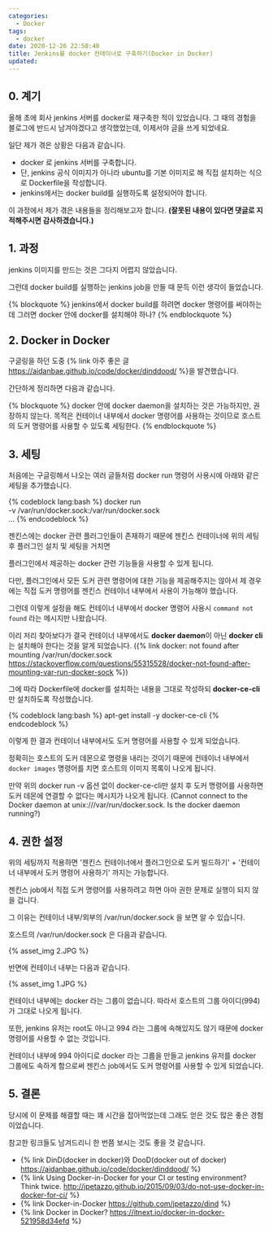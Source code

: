 ```yaml
---
categories:
  - Docker
tags:
  - docker
date: 2020-12-26 22:58:48
title: Jenkins를 docker 컨테이너로 구축하기(Docker in Docker)
updated:
---
```


## 0. 계기

올해 초에 회사 jenkins 서버를 docker로 재구축한 적이 있었습니다. 그 때의 경험을 블로그에 반드시 남겨야겠다고 생각했었는데, 이제서야 글을 쓰게 되었네요.

일단 제가 겪은 상황은 다음과 같습니다.

- docker 로 jenkins 서버를 구축합니다.
- 단, jenkins 공식 이미지가 아니라 ubuntu를 기본 이미지로 해 직접 설치하는 식으로 Dockerfile을 작성합니다.
- jenkins에서는 docker build를 실행하도록 설정되어야 합니다.

이 과정에서 제가 겪은 내용들을 정리해보고자 합니다.
**(잘못된 내용이 있다면 댓글로 지적해주시면 감사하겠습니다.)**

## 1. 과정

jenkins 이미지를 만드는 것은 그다지 어렵지 않았습니다.

그런데 docker build를 실행하는 jenkins job을 만들 때 문득 이런 생각이 들었습니다.

{% blockquote %}
    jenkins에서 docker build를 하려면 docker 명령어를 써야하는데 그러면 docker 안에 docker를 설치해야 하나?
{% endblockquote %}

## 2. Docker in Docker

구글링을 하던 도중 {% link 아주 좋은 글 https://aidanbae.github.io/code/docker/dinddood/ %}을 발견했습니다.

간단하게 정리하면 다음과 같습니다.

{% blockquote %}
    docker 안에 docker daemon을 설치하는 것은 가능하지만, 권장하지 않는다.
    목적은 컨테이너 내부에서 docker 명령어를 사용하는 것이므로 호스트의 도커 명령어를 사용할 수 있도록 세팅한다.
{% endblockquote %}

## 3. 세팅

처음에는 구글링해서 나오는 여러 글들처럼 docker run 명령어 사용시에 아래와 같은 세팅을 추가했습니다.

{% codeblock lang:bash  %}
    docker run \
    -v /var/run/docker.sock:/var/run/docker.sock \
    ...
{% endcodeblock %}

젠킨스에는 docker 관련 플러그인들이 존재하기 때문에 젠킨스 컨테이너에 위의 세팅 후 플러그인 설치 및 세팅을 거치면

플러그인에서 제공하는 docker 관련 기능들을 사용할 수 있게 됩니다.

다만, 플러그인에서 모든 도커 관련 명령어에 대한 기능을 제공해주지는 않아서 제 경우에는 직접 도커 명령어를 젠킨스 컨테이너 내부에서 사용이 가능해야 했습니다.

그런데 이렇게 설정을 해도 컨테이너 내부에서 docker 명령어 사용시 `command not found` 라는 메시지만 나왔습니다.

이리 저리 찾아보다가 결국 컨테이너 내부에서도 **docker daemon**이 아닌 **docker cli**는 설치해야 한다는 것을 알게 되었습니다.
({% link docker: not found after mounting /var/run/docker.sock https://stackoverflow.com/questions/55315528/docker-not-found-after-mounting-var-run-docker-sock %})

그에 따라 Dockerfile에 docker를 설치하는 내용을 그대로 작성하되 **docker-ce-cli** 만 설치하도록 작성했습니다.

{% codeblock lang:bash  %}
    apt-get install -y docker-ce-cli
{% endcodeblock %}

이렇게 한 결과 컨테이너 내부에서도 도커 명령어를 사용할 수 있게 되었습니다.

정확히는 호스트의 도커 데몬으로 명령을 내리는 것이기 때문에 컨테이너 내부에서 `docker images` 명령어를 치면 호스트의 이미지 목록이 나오게 됩니다.

만약 위의 docker run -v 옵션 없이 docker-ce-cli만 설치 후 도커 명령어를 사용하면 도커 데몬에 연결할 수 없다는 메시지가 나오게 됩니다.
(Cannot connect to the Docker daemon at unix:///var/run/docker.sock. Is the docker daemon running?)

## 4. 권한 설정

위의 세팅까지 적용하면 '젠킨스 컨테이너에서 플러그인으로 도커 빌드하기' + '컨테이너 내부에서 도커 명령어 사용하기' 까지는 가능합니다.

젠킨스 job에서 직접 도커 명령어를 사용하려고 하면 아마 권한 문제로 실행이 되지 않을 겁니다.

그 이유는 컨테이너 내부/외부의 /var/run/docker.sock 을 보면 알 수 있습니다.

호스트의 /var/run/docker.sock 은 다음과 같습니다.

{% asset_img 2.JPG %}

반면에 컨테이너 내부는 다음과 같습니다.

{% asset_img 1.JPG %}

컨테이너 내부에는 docker 라는 그룹이 없습니다. 따라서 호스트의 그룹 아이디(994)가 그대로 나오게 됩니다.

또한, jenkins 유저는 root도 아니고 994 라는 그룹에 속해있지도 않기 때문에 docker 명령어를 사용할 수 없는 것입니다.

컨테이너 내부에 994 아이디로 docker 라는 그룹을 만들고 jenkins 유저를 docker 그룹에도 속하게 함으로써 젠킨스 job에서도 도커 명령어를 사용할 수 있게 되었습니다.

## 5. 결론

당시에 이 문제를 해결할 때는 꽤 시간을 잡아먹었는데 그래도 얻은 것도 많은 좋은 경험이었습니다.

참고한 링크들도 남겨드리니 한 번쯤 보시는 것도 좋을 것 같습니다.

- {% link DinD(docker in docker)와 DooD(docker out of docker) https://aidanbae.github.io/code/docker/dinddood/ %}
- {% link Using Docker-in-Docker for your CI or testing environment? Think twice. http://jpetazzo.github.io/2015/09/03/do-not-use-docker-in-docker-for-ci/ %}
- {% link Docker-in-Docker https://github.com/jpetazzo/dind %}
- {% link Docker in Docker? https://itnext.io/docker-in-docker-521958d34efd %}
